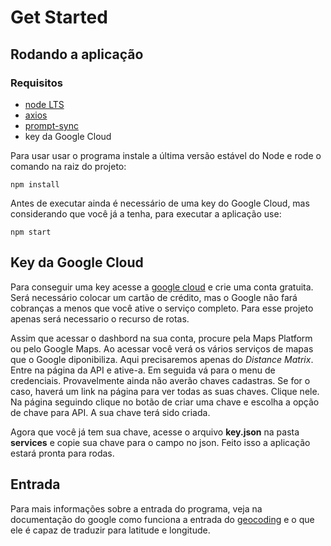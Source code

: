 # Get Started

## Rodando a aplicação

### Requisitos
* [node LTS](https://nodejs.org/pt-br/download/)
* [axios](https://www.npmjs.com/package/axios)
* [prompt-sync](https://www.npmjs.com/package/prompt-sync?activeTab=readme)
* key da Google Cloud

Para usar usar o programa instale a última versão estável do Node e rode o comando na raiz do projeto:

```
npm install
```
Antes de executar ainda é necessário de uma key do Google Cloud, mas considerando que você já a tenha, para executar a aplicação use:
```
npm start
```

## Key da Google Cloud

Para conseguir uma key acesse a [google cloud](https://cloud.google.com/) e crie uma conta gratuita. Será necessário colocar um cartão de crédito, mas o Google não fará cobranças a menos que você ative o serviço completo. Para esse projeto apenas será necessario o recurso de rotas.

Assim que acessar o dashbord na sua conta, procure pela Maps Platform ou pelo Google Maps. Ao acessar você verá os vários serviços de mapas que o Google diponibiliza. Aqui precisaremos apenas do *Distance Matrix*. Entre na página da API e ative-a. Em seguida vá para o menu de credenciais. Provavelmente ainda não averão chaves cadastras. Se for o caso, haverá um link na página para ver todas as suas chaves. Clique nele. Na página seguindo clique no botão de criar uma chave e escolha a opção de chave para API. A sua chave terá sido criada.

Agora que você já tem sua chave, acesse o arquivo **key.json** na pasta **services** e copie sua chave para o campo no json. Feito isso a aplicação estará pronta para rodas.

## Entrada

Para mais informações sobre a entrada do programa, veja na documentação do google como funciona a entrada do [geocoding](https://developers.google.com/maps/documentation/javascript/geocoding#GeocodingAddressTypes) e o que ele é capaz de traduzir para latitude e longitude.

